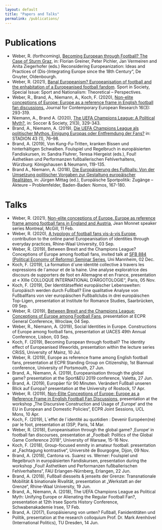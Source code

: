 ```yaml
---
layout: default
title: "Papers and Talks"
permalink: /publications/
---
```


# Publications

- Weber, R. (forthcoming), [Becoming European through Football? The Case of Sturm Graz](https://papers.ssrn.com/sol3/papers.cfm?abstract_id=3801041), in: Florian Greiner, Peter Pichler, Jan Vermeiren and Anita Ziegerhofer (eds.) Reconsidering Europeanization: Ideas and Practices of (Dis-)Integrating Europe since the 18th Century“, De Gruyter, Oldenbourgh.
- Weber, R. (2021), [Banal Europeanism? Europeanisation of football and the enhabitation of a Europeanised football fandom](https://www.tandfonline.com/doi/full/10.1080/17430437.2021.1893697). Sport in Society, Special Issue: Sport and Nationalism: Theoretical – Perspectives.
- Weber, R., Brand, A., Niemann, A., Koch, F. (2020), [Non-elite conceptions of Europe: Europe as a reference frame in English football fan discussions.](https://doi.org/10.30950/jcer.v16i3.1089) Journal for Contemporary European Research 16(3): 293-319.
- Niemann, A., Brand A. (2020), [The UEFA Champions League: A Political Myth?](https://doi.org/10.1080/14660970.2019.1653859), in: Soccer & Society, 21(3), 329-343.
- Brand, A., Niemann, A. (2019), [Die UEFA Champions League als politischer Mythos. Einigung Europas oder Entfremdung der Fans?](https://doi.org/10.5771/0172-4029-2019-1-76) in: STADION 43 (1), 76–98.
- Brand, A. (2019), Von Kung-Fu-Tritten, kranken Bissen und hinterhältigen Schwalben. Foulspiel und Regelbruch in europäisierten Fandiskursen, in: Sandra Fluhrer, Teresa Hiergeist (eds.), Foul! Ästhetiken und Performanzen fußballerischen Fehlverhaltens, Würzburg: Königshausen & Neumann, 119-135.
- Brand A., Niemann, A. (2018), [Die Europäisierung des Fußballs: Von der Umsetzung politischer Vorgaben zur Gestaltung europäischer Realitäten](https://www.nomos-elibrary.de/10.5771/9783845243702-167/die-europaeisierung-des-fussballs-von-der-umsetzung-politischer-vorgaben-zur-gestaltung-europaeischer-realitaeten?page=1), in: Jürgen Mittag (ed.), Europäische Sportpolitik: Zugänge – Akteure – Problemfelder, Baden-Baden: Nomos, 167-180.

# Talks 

- Weber, R. (2021), [Non-elite conceptions of Europe. Europe as reference frame among football fans in England and Austria](https://www.youtube.com/watch?v=kxIbBtn7ZQs), Jean Monnet speaker series Montreal, McGill, 11 Feb.
- Weber, R. (2020), [A typology of football fans vis-á-vis Europe](/files/Presentation_OnlinePanel_Weber.pdf), contribution to the online panel Europeanisation of identities through everyday practices, Rhine-Waal University, 03 Sep.
- Weber, R. (2019), Between Brexit and the Champions League?  Conceptions of Europe among football fans, invited talk at [SFB 884 (Political Economy of Reforms) Seminar Series](https://reforms.uni-mannheim.de/ionas/sowi/reforms/events/sfb_seminar_series/previous_talks/), Uni Mannheim, 02 Dec.
- Koch, F. (2019), La formation d´une identité collective à travers les expressions de l´amour et de la haine. Une analyse exploratrice des discours de supporters de foot en Allemagne et en France, presentation at « XIIIe COLLOQUE INTERNATIONAL D’ARGOTOLOGIE“, Paris, 05 Nov.
- Koch, F. (2019), Der Identitätseffekt europäischer Lebenswelten: Europäisch werden durch Fußball? Eine qualitative Analyse von Fußballfans von vier europäischen Fußballclubs in drei europäischen Top-Ligen, presentation at Institute for Romance Studies, Saarbrücken, 09 Sep.
- Weber, R. (2019), [Between Brexit and the Champions League: Conceptions of Europe among Football Fans](https://ecpr.eu/Events/Event/PaperDetails/45085), presentation at ECPR General Conference, Wroclaw, 04 Sep.
- Weber, R., Niemann, A. (2019), Social Identities in Europe. Constructions of Europe among football fans, presentation at UACES 49th Annual Conference, Lisbon, 03 Sep.
- Koch, F. (2019), Becoming European through football? The identity effect of Europeanised lifeworlds, presentation within the lecture series CRiSS, University of Mainz, 10 Jul.
- Weber, R. (2019), Europe as reference frame among English football fans, presentation at ECPR Standing Group on Citizenship, 1st Biannual conference, University of Portsmouth, 27 Jun.
- Brand, A., Niemann, A. (2019), Europeanisation through the global game? presentation at the Sport&EU 2019 conference, Valetta, 27 Jun.
- Brand, A. (2019), Europäer für 90 Minuten. Verändert Fußball unseren Blick auf Europa? presentation at the University of Rostock, 17 Apr.
- Weber, R. (2019), [Non-Elite Conceptions of Europe: Europe as a Reference Frame in English Football Fan Discussions](https://ecpr.eu/Events/Event/PaperDetails/43344), presentation at the workshop „The Discursive Construction and Usage of ‚Europe‘ and the EU in European and Domestic Policies“, ECPR Joint Sessions, UCL Mons, 10 Apr.
- Koch, F. (2019), L´effet de l´identité au quotidien : Devenir Européen(ne) par le foot, presentation at I3SP, Paris, 14 Mar.
- Weber, R. (2018), Europeanisation through the global game? ‚Europe‘ in football fan discourses, presentation at „Football: Politics of the Global Game Conference 2018“, University of Warsaw, 15-16 Nov.
- Koch, F. (2018), Group-focused enmity in amateur football. presentation at „Fachtagung kontrastive“, Université de Bourgogne, Dijon, 09 Nov.
- Brand, A. (2018), Cantona vs. Suarez vs. Werner: Foulspiel und Regelbruch in europäisierten Fandiskursen, presentation during the workshop „Foul! Ästhetiken und Performanzen fußballerischen Fehlverhaltens“, FAU Erlangen-Nürnberg, Erlangen, 22 Jun.
- Brand, A. (2018), Fußball diesseits & jenseits der Grenze: Transnationale Mobilität & binationale Rivalität, presentation at „Werkstatt an der Grenze“, Rhine-Waal University, 19 Jun.
- Brand, A., Niemann, A. (2018), The UEFA Champions League as Political Myth: Unifying Europe or Alienating the Regular Football Fan?, presentation at 12th Irsee Sports History Conference, Schwabenakademie Irsee, 17 Feb.
- Brand, A. (2017), Europäisierung von unten? Fußball, Fanidentitäten und Politik, presentation at the research colloquium Prof. Dr. Mark Arenhövel (International Politics), TU Dresden, 14 Jun.
